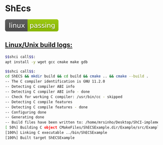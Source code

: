 # ShEcs
![linux_badge](linux-status.svg)
## [Linux/Unix build logs:](https://github.com/MrSinho/ShCI)
  
```bash
$$shci call$$:
apt install -y wget gcc cmake make gdb
```

```bash
$$shci call$$:
cd ShECS && mkdir build && cd build && cmake .. && cmake --build .
-- The C compiler identification is GNU 11.2.0
-- Detecting C compiler ABI info
-- Detecting C compiler ABI info - done
-- Check for working C compiler: /usr/bin/cc - skipped
-- Detecting C compile features
-- Detecting C compile features - done
-- Configuring done
-- Generating done
-- Build files have been written to: /home/mrsinho/Desktop/ShCI-implementation/bin/ShECS/build
[ 50%] Building C object CMakeFiles/ShECSExample.dir/Example/src/Example.c.o
[100%] Linking C executable ../bin/ShECSExample
[100%] Built target ShECSExample

